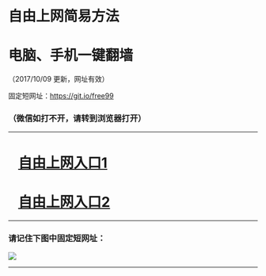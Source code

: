 ﻿# 自由上网简易方法

# 电脑、手机一键翻墙

（2017/10/09 更新，网址有效）

固定短网址：https://git.io/free99

### （微信如打不开，请转到浏览器打开）


***





# &nbsp;&nbsp; <a href="http://ft241238913.fwq-tz-1001.info/fwqtz01.html?t=1009001504 " target="_blank">自由上网入口1</a>
# &nbsp;&nbsp; <a href="http://ft2202820678.fwq-tz-1002.info/fwqtz02.html?t=10090013285 " target="_blank">自由上网入口2</a>
***

### 请记住下图中固定短网址：

<img src="https://s3-us-west-2.amazonaws.com/fwq-1001/yjfq-20170905okok.png" /> 


***

